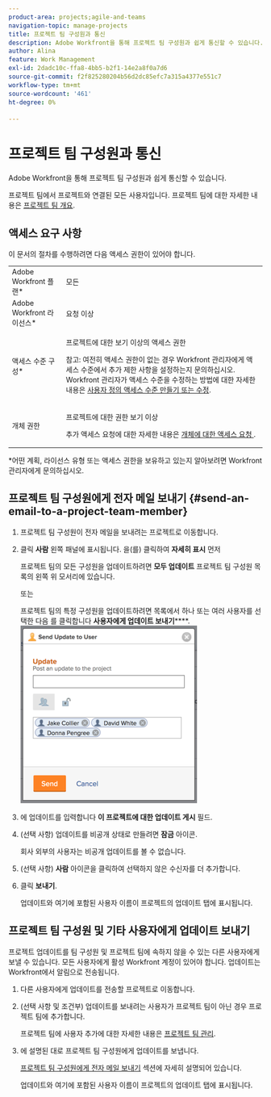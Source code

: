 ```yaml
---
product-area: projects;agile-and-teams
navigation-topic: manage-projects
title: 프로젝트 팀 구성원과 통신
description: Adobe Workfront을 통해 프로젝트 팀 구성원과 쉽게 통신할 수 있습니다.
author: Alina
feature: Work Management
exl-id: 2dadc10c-ffa8-4bb5-b2f1-14e2a8f0a7d6
source-git-commit: f2f825280204b56d2dc85efc7a315a4377e551c7
workflow-type: tm+mt
source-wordcount: '461'
ht-degree: 0%

---
```


# 프로젝트 팀 구성원과 통신

Adobe Workfront을 통해 프로젝트 팀 구성원과 쉽게 통신할 수 있습니다.

프로젝트 팀에서 프로젝트와 연결된 모든 사용자입니다. 프로젝트 팀에 대한 자세한 내용은 [프로젝트 팀 개요](../../../manage-work/projects/planning-a-project/project-team-overview.md).

## 액세스 요구 사항

이 문서의 절차를 수행하려면 다음 액세스 권한이 있어야 합니다.

<table style="table-layout:auto"> 
 <col> 
 </col> 
 <col> 
 </col> 
 <tbody> 
  <tr> 
   <td role="rowheader">Adobe Workfront 플랜*</td> 
   <td> <p>모든</p> </td> 
  </tr> 
  <tr> 
   <td role="rowheader">Adobe Workfront 라이선스*</td> 
   <td> <p>요청 이상</p> </td> 
  </tr> 
  <tr> 
   <td role="rowheader">액세스 수준 구성*</td> 
   <td> <p>프로젝트에 대한 보기 이상의 액세스 권한</p> <p>참고: 여전히 액세스 권한이 없는 경우 Workfront 관리자에게 액세스 수준에서 추가 제한 사항을 설정하는지 문의하십시오. Workfront 관리자가 액세스 수준을 수정하는 방법에 대한 자세한 내용은 <a href="../../../administration-and-setup/add-users/configure-and-grant-access/create-modify-access-levels.md" class="MCXref xref">사용자 정의 액세스 수준 만들기 또는 수정</a>.</p> </td> 
  </tr> 
  <tr> 
   <td role="rowheader">개체 권한</td> 
   <td> <p>프로젝트에 대한 권한 보기 이상</p> <p>추가 액세스 요청에 대한 자세한 내용은 <a href="../../../workfront-basics/grant-and-request-access-to-objects/request-access.md" class="MCXref xref">개체에 대한 액세스 요청 </a>.</p> </td> 
  </tr> 
 </tbody> 
</table>

&#42;어떤 계획, 라이선스 유형 또는 액세스 권한을 보유하고 있는지 알아보려면 Workfront 관리자에게 문의하십시오.

## 프로젝트 팀 구성원에게 전자 메일 보내기 {#send-an-email-to-a-project-team-member}

1. 프로젝트 팀 구성원이 전자 메일을 보내려는 프로젝트로 이동합니다.
1. 클릭 **사람** 왼쪽 패널에 표시됩니다. 을(를) 클릭하여 **자세히 표시** 먼저

   프로젝트 팀의 모든 구성원을 업데이트하려면 **모두 업데이트** 프로젝트 팀 구성원 목록의 왼쪽 위 모서리에 있습니다.

   또는

   프로젝트 팀의 특정 구성원을 업데이트하려면 목록에서 하나 또는 여러 사용자를 선택한 다음 를 클릭합니다 **사용자에게 업데이트 보내기******.\
   ![Commenting_1.png](assets/commenting-1-350x352.png)

1. 에 업데이트를 입력합니다 **이 프로젝트에 대한 업데이트 게시** 필드.
1. (선택 사항) 업데이트를 비공개 상태로 만들려면 **잠금** 아이콘.

   회사 외부의 사용자는 비공개 업데이트를 볼 수 없습니다.

1. (선택 사항) **사람** 아이콘을 클릭하여 선택하지 않은 수신자를 더 추가합니다.
1. 클릭 **보내기**.

   업데이트와 여기에 포함된 사용자 이름이 프로젝트의 업데이트 탭에 표시됩니다.

## 프로젝트 팀 구성원 및 기타 사용자에게 업데이트 보내기

프로젝트 업데이트를 팀 구성원 및 프로젝트 팀에 속하지 않을 수 있는 다른 사용자에게 보낼 수 있습니다. 모든 사용자에게 활성 Workfront 계정이 있어야 합니다. 업데이트는 Workfront에서 알림으로 전송됩니다.

1. 다른 사용자에게 업데이트를 전송할 프로젝트로 이동합니다.
1. (선택 사항 및 조건부) 업데이트를 보내려는 사용자가 프로젝트 팀이 아닌 경우 프로젝트 팀에 추가합니다.

   프로젝트 팀에 사용자 추가에 대한 자세한 내용은 [프로젝트 팀 관리](../../../manage-work/projects/planning-a-project/manage-project-team.md).

1. 에 설명된 대로 프로젝트 팀 구성원에게 업데이트를 보냅니다.

   [프로젝트 팀 구성원에게 전자 메일 보내기](#send-an-email-to-a-project-team-member) 섹션에 자세히 설명되어 있습니다.

   업데이트와 여기에 포함된 사용자 이름이 프로젝트의 업데이트 탭에 표시됩니다.

<!--
<p data-mc-conditions="QuicksilverOrClassic.Draft mode"> <p>(NOTE: drafted. No longer valid)</p>
<ol>
<li value="1"> <p>Go to a project whose members of the project team you want to send an email to. </p> </li>
<li value="2"> Click <strong>Show More</strong>, then <strong>People</strong> in the left panel.</li>
<li value="3"> <p>To update all members of the project team, click <strong>Update All</strong> in the upper-left corner of the list of project team members.</p> <p>Or</p> <p>To update certain members of the project team, select one or several users in the list, then click <strong>Update</strong>. </p> </li>
<li value="4">Type your update in the <strong>Post an update to this project</strong> field.</li>
<li value="5"> <p>(Optional) To make the update private, click the <strong>Lock</strong> icon.</p> <p>Users outside the company cannot view a private&nbsp;update.</p> </li>
<li value="6"> <p>(Optional) Add a user who is not&nbsp;part of the Project&nbsp;Team by typing their name in the people field, then selecting the user from the list when it displays. </p> </li>
<li value="7"> <p>Click <strong>Send.</strong></p> <p>The update and the names of the users included in it display in the Updates tab of the project.</p> </li>
</ol> </p>
-->
